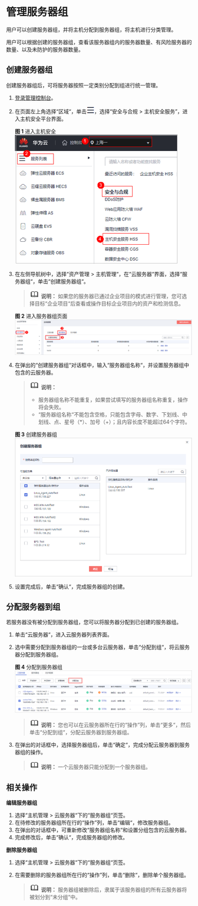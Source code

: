 # 管理服务器组<a name="hss_01_0023"></a>

用户可以创建服务器组，并将主机分配到服务器组，将主机进行分类管理。

用户可以根据创建的服务器组，查看该服务器组内的服务器数量、有风险服务器的数量、以及未防护的服务器数量。

## 创建服务器组<a name="section18405217253"></a>

创建服务器组后，可将服务器按照一定类别分配到组进行统一管理。

1.  [登录管理控制台](https://console.huaweicloud.com/?locale=zh-cn)。
2.  在页面左上角选择“区域“，单击![](figures/zh-cn_image_0000001517317834.png)，选择“安全与合规 \> 主机安全服务”，进入主机安全平台界面。

    **图 1**  进入主机安全<a name="hss_01_0234_fig1855613765114"></a>  
    ![](figures/进入主机安全.png "进入主机安全")

1.  在左侧导航树中，选择“资产管理  \>  主机管理“，在“云服务器“界面，选择“服务器组“，单击“创建服务器组“。

    >![](public_sys-resources/icon-note.gif) **说明：** 
    >如果您的服务器已通过企业项目的模式进行管理，您可选择目标“企业项目“后查看或操作目标企业项目内的资产和检测信息。

    **图 2**  进入服务器组页面<a name="fig10693430191517"></a>  
    ![](figures/进入服务器组页面.png "进入服务器组页面")

2.  在弹出的“创建服务器组“对话框中，输入“服务器组名称“，并设置服务器组中包含的云服务器。

    >![](public_sys-resources/icon-note.gif) **说明：** 
    >-   服务器组名称不能重复，如果尝试填写的服务器组名称重复，操作将会失败。
    >-   “服务器组名称“不能包含空格，只能包含字母、数字、下划线、中划线、点、星号（\*）、加号（+）；且内容长度不能超过64个字符。

    **图 3**  创建服务器组<a name="f35b7207dd85e4e38b7714eb2429cf236"></a>  
    ![](figures/创建服务器组.png "创建服务器组")

3.  设置完成后，单击“确认“，完成服务器组的创建。

## 分配服务器到组<a name="section685617255106"></a>

若服务器没有被分配到服务器组，您可以将服务器分配到已创建的服务器组。

1.  单击“云服务器“，进入云服务器列表界面。
2.  选中需要分配到服务器组的一台或多台云服务器，单击“分配到组“，将云服务器分配到服务器组。

    **图 4**  分配到服务器组<a name="fdd10d71656e54ca5bc36ddd1fed11e46"></a>  
    ![](figures/分配到服务器组.png "分配到服务器组")

    >![](public_sys-resources/icon-note.gif) **说明：** 
    >您也可以在云服务器所在行的“操作”列，单击“更多“，然后单击“分配到组“，分配云服务器到服务器组。

3.  在弹出的对话框中，选择服务器组后，单击“确定“，完成分配云服务器到服务器组的操作。

    >![](public_sys-resources/icon-note.gif) **说明：** 
    >一个云服务器只能分配到一个服务器组。

## 相关操作<a name="section5816132454011"></a>

**编辑服务器组**

1.  选择“主机管理  \>  云服务器“下的“服务器组“页签。
2.  在待修改的服务器组所在行的“操作”列，单击“编辑“，修改服务器组。
3.  在弹出的对话框中，可重新修改“服务器组名称“和设置分组包含的云服务器。
4.  完成修改后，单击“确认“，完成服务器组的修改。

**删除服务器组**

1.  选择“主机管理  \>  云服务器“下的“服务器组“页签。
2.  在需要删除的服务器组所在行的“操作”列，单击“删除“，删除单个服务器组。

    >![](public_sys-resources/icon-note.gif) **说明：** 
    >服务器组被删除后，隶属于该服务器组的所有云服务器将被划分到“未分组“中。


